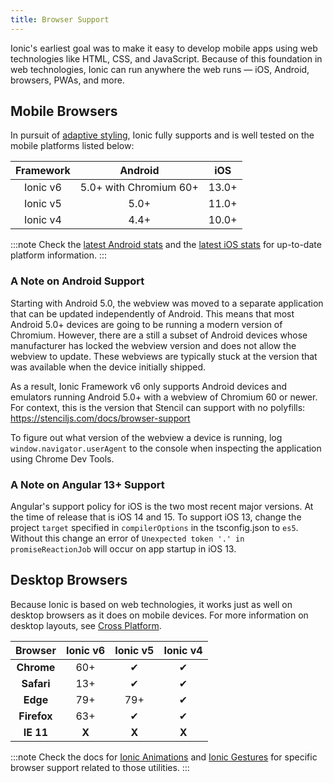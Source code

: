 ```yaml
---
title: Browser Support
---
```


<head>
  <title>Mobile Browser Support to Run Ionic Apps Anywhere</title>
  <meta
    name="description"
    content="Due to a foundation in web technologies, Ionic mobile apps can run anywhere the web runs — iOS, Android, browsers, PWAs, and more. Learn about browser support."
  />
</head>

Ionic's earliest goal was to make it easy to develop mobile apps using web technologies like HTML, CSS, and JavaScript. Because of this foundation in web technologies, Ionic can run anywhere the web runs — iOS, Android, browsers, PWAs, and more.

## Mobile Browsers

In pursuit of [adaptive styling](../core-concepts/fundamentals.md#adaptive-styling), Ionic fully supports and is well tested on the mobile platforms listed below:

| Framework |        Android         |  iOS  |
| :-------: | :--------------------: | :---: |
| Ionic v6  | 5.0+ with Chromium 60+ | 13.0+ |
| Ionic v5  |          5.0+          | 11.0+ |
| Ionic v4  |          4.4+          | 10.0+ |

:::note
Check the [latest Android stats](https://developer.android.com/about/dashboards/) and the [latest iOS stats](https://developer.apple.com/support/app-store/) for up-to-date platform information.
:::

### A Note on Android Support

Starting with Android 5.0, the webview was moved to a separate application that can be updated independently of Android. This means that most Android 5.0+ devices are going to be running a modern version of Chromium. However, there are a still a subset of Android devices whose manufacturer has locked the webview version and does not allow the webview to update. These webviews are typically stuck at the version that was available when the device initially shipped.

As a result, Ionic Framework v6 only supports Android devices and emulators running Android 5.0+ with a webview of Chromium 60 or newer. For context, this is the version that Stencil can support with no polyfills: https://stenciljs.com/docs/browser-support

To figure out what version of the webview a device is running, log `window.navigator.userAgent` to the console when inspecting the application using Chrome Dev Tools.

### A Note on Angular 13+ Support

Angular's support policy for iOS is the two most recent major versions. At the time of release that is iOS 14 and 15. To support iOS 13, change the project `target` specified in `compilerOptions` in the tsconfig.json to `es5`. Without this change an error of `Unexpected token '.' in promiseReactionJob` will occur on app startup in iOS 13.

## Desktop Browsers

Because Ionic is based on web technologies, it works just as well on desktop browsers as it does on mobile devices. For more information on desktop layouts, see [Cross Platform](../core-concepts/cross-platform.md#desktop).

|   Browser   | Ionic v6 | Ionic v5 | Ionic v4 |
| :---------: | :------: | :------: | :------: |
| **Chrome**  |   60+    |    ✔     |    ✔     |
| **Safari**  |   13+    |    ✔     |    ✔     |
|  **Edge**   |   79+    |   79+    |    ✔     |
| **Firefox** |   63+    |    ✔     |    ✔     |
|  **IE 11**  |  **X**   |  **X**   |  **X**   |

:::note
Check the docs for [Ionic Animations](../utilities/animations.md#browser-support) and [Ionic Gestures](../utilities/gestures.md#browser-support) for specific browser support related to those utilities.
:::
